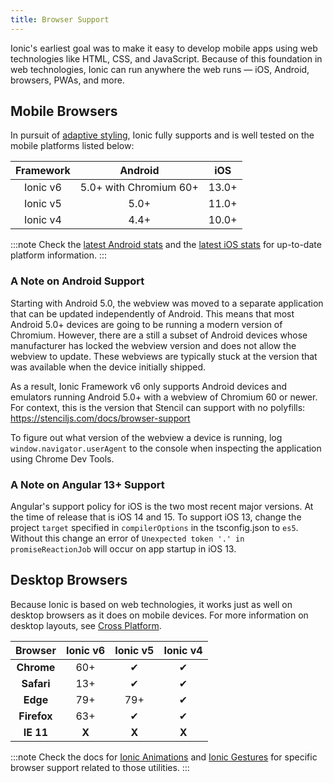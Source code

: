 ```yaml
---
title: Browser Support
---
```


<head>
  <title>Mobile Browser Support to Run Ionic Apps Anywhere</title>
  <meta
    name="description"
    content="Due to a foundation in web technologies, Ionic mobile apps can run anywhere the web runs — iOS, Android, browsers, PWAs, and more. Learn about browser support."
  />
</head>

Ionic's earliest goal was to make it easy to develop mobile apps using web technologies like HTML, CSS, and JavaScript. Because of this foundation in web technologies, Ionic can run anywhere the web runs — iOS, Android, browsers, PWAs, and more.

## Mobile Browsers

In pursuit of [adaptive styling](../core-concepts/fundamentals.md#adaptive-styling), Ionic fully supports and is well tested on the mobile platforms listed below:

| Framework |        Android         |  iOS  |
| :-------: | :--------------------: | :---: |
| Ionic v6  | 5.0+ with Chromium 60+ | 13.0+ |
| Ionic v5  |          5.0+          | 11.0+ |
| Ionic v4  |          4.4+          | 10.0+ |

:::note
Check the [latest Android stats](https://developer.android.com/about/dashboards/) and the [latest iOS stats](https://developer.apple.com/support/app-store/) for up-to-date platform information.
:::

### A Note on Android Support

Starting with Android 5.0, the webview was moved to a separate application that can be updated independently of Android. This means that most Android 5.0+ devices are going to be running a modern version of Chromium. However, there are a still a subset of Android devices whose manufacturer has locked the webview version and does not allow the webview to update. These webviews are typically stuck at the version that was available when the device initially shipped.

As a result, Ionic Framework v6 only supports Android devices and emulators running Android 5.0+ with a webview of Chromium 60 or newer. For context, this is the version that Stencil can support with no polyfills: https://stenciljs.com/docs/browser-support

To figure out what version of the webview a device is running, log `window.navigator.userAgent` to the console when inspecting the application using Chrome Dev Tools.

### A Note on Angular 13+ Support

Angular's support policy for iOS is the two most recent major versions. At the time of release that is iOS 14 and 15. To support iOS 13, change the project `target` specified in `compilerOptions` in the tsconfig.json to `es5`. Without this change an error of `Unexpected token '.' in promiseReactionJob` will occur on app startup in iOS 13.

## Desktop Browsers

Because Ionic is based on web technologies, it works just as well on desktop browsers as it does on mobile devices. For more information on desktop layouts, see [Cross Platform](../core-concepts/cross-platform.md#desktop).

|   Browser   | Ionic v6 | Ionic v5 | Ionic v4 |
| :---------: | :------: | :------: | :------: |
| **Chrome**  |   60+    |    ✔     |    ✔     |
| **Safari**  |   13+    |    ✔     |    ✔     |
|  **Edge**   |   79+    |   79+    |    ✔     |
| **Firefox** |   63+    |    ✔     |    ✔     |
|  **IE 11**  |  **X**   |  **X**   |  **X**   |

:::note
Check the docs for [Ionic Animations](../utilities/animations.md#browser-support) and [Ionic Gestures](../utilities/gestures.md#browser-support) for specific browser support related to those utilities.
:::
